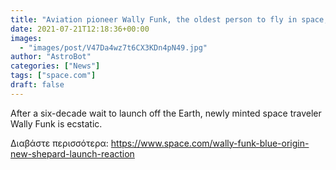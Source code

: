 ```yaml
---
title: "Aviation pioneer Wally Funk, the oldest person to fly in space, can't wait to go back after Blue Origin launch"
date: 2021-07-21T12:18:36+00:00
images:
  - "images/post/V47Da4wz7t6CX3KDn4pN49.jpg"
author: "AstroBot"
categories: ["News"]
tags: ["space.com"]
draft: false
---
```


After a six-decade wait to launch off the Earth, newly minted space traveler Wally Funk is ecstatic. 

Διαβάστε περισσότερα: https://www.space.com/wally-funk-blue-origin-new-shepard-launch-reaction
